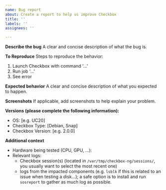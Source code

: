 ```yaml
---
name: Bug report
about: Create a report to help us improve Checkbox
title: ''
labels: ''
assignees: ''

---
```


**Describe the bug**
A clear and concise description of what the bug is.

**To Reproduce**
Steps to reproduce the behavior:
1. Launch Checkbox with command '...'
2. Run job '...'
3. See error

**Expected behavior**
A clear and concise description of what you expected to happen.

**Screenshots**
If applicable, add screenshots to help explain your problem.

**Versions (please complete the following information):**
 - OS: [e.g. UC20]
 - Checkbox Type: [Debian, Snap]
 - Checkbox Version: [e.g. 2.0.0]

**Additional context**
- Hardware being tested (CPU, GPU, ...):
- Relevant logs:
  - Checkbox session(s) (located in `/var/tmp/checkbox-ng/sessions/`, you usually want to select the most recent one)
  - logs from the impacted components (e.g. `lsblk` if this is related to an issue when testing a disk...); a safe option is to install and run `sosreport` to gather as much log as possible.

